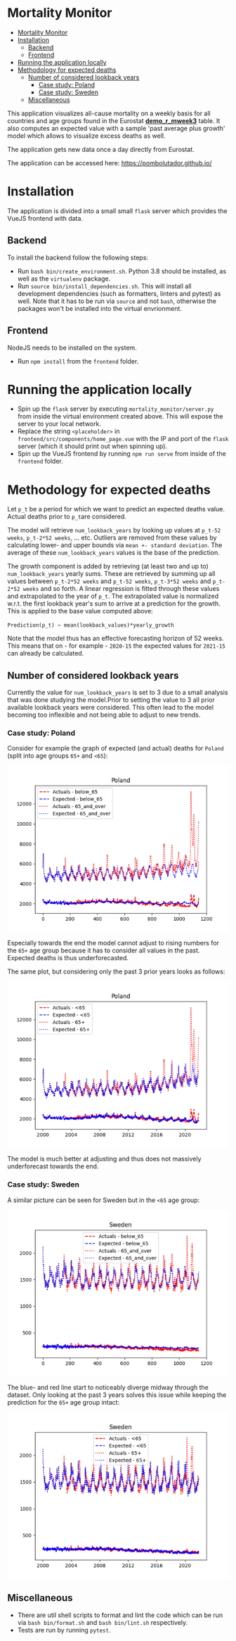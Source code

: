 # Mortality Monitor

- [Mortality Monitor](#mortality-monitor)
- [Installation](#installation)
  - [Backend](#backend)
  - [Frontend](#frontend)
- [Running the application locally](#running-the-application-locally)
- [Methodology for expected deaths](#methodology-for-expected-deaths)
  - [Number of considered lookback years](#number-of-considered-lookback-years)
    - [Case study: Poland](#case-study-poland)
    - [Case study: Sweden](#case-study-sweden)
  - [Miscellaneous](#miscellaneous)


This application visualizes all-cause mortality on a weekly basis for all countries and age groups found in the Eurostat [**demo_r_mweek3**](https://appsso.eurostat.ec.europa.eu/nui/show.do?dataset=demo_r_mweek3&lang=en) table. It also computes an expected value with a sample 'past average plus growth' model  which allows to visualize excess deaths as well.

The application gets new data once a day directly from Eurostat.

The application can be accessed here: https://pombolutador.github.io/

# Installation

The application is divided into a small small  `flask` server which provides the VueJS frontend with data. 

## Backend
To install the backend follow the following steps:

- Run `bash bin/create_environment.sh`. Python 3.8 should be installed, as well as the  `virtualenv` package.
- Run `source bin/install_dependencies.sh`. This will install all development dependencies (such as formatters, linters and pytest) as well. Note that it has to be run via `source` and not `bash`, otherwise the packages won't be installed into the virtual envrionment.

## Frontend

NodeJS needs to be installed on the system.

- Run `npm install` from the `frontend` folder.

# Running the application locally

- Spin up the `flask` server by executing `mortality_monitor/server.py` from inside the virtual environment created above. This will expose the server to your local network.
- Replace the string `<placeholder>` in `frontend/src/components/home_page.vue` with the IP and port of the `flask` server (which it should print out when spinning up).
- Spin up the VueJS frontend by running `npm run serve` from inside of the `frontend` folder.

# Methodology for expected deaths

Let `p_t` be a period for which we want to predict an expected deaths value. Actual deaths prior to `p_t`are considered. 

The model will retrieve `num_lookback_years` by looking up values at `p_t-52 weeks`, `p_t-2*52 weeks`, ... etc. Outliers are removed from these values by calculating lower- and upper bounds via `mean +- standard deviation`. The average of these `num_lookback_years` values is the base of the prediction.

The growth component is added by retrieving (at least two and up to) `num_lookback_years` yearly sums. These are retrieved by summing up all values between `p_t-2*52 weeks` and `p_t-52 weeks`, `p_t-3*52 weeks` and `p_t-2*52 weeks` and so forth. A linear regression is fitted through these values and extrapolated to the year of `p_t`. The extrapolated value is normalized w.r.t. the first lookback year's sum to arrive at a prediction for the growth. This is applied to the base value computed above:

`Prediction(p_t) ~ mean(lookback_values)*yearly_growth`

Note that the model thus has an effective forecasting horizon of 52 weeks. This means that on - for example - `2020-15` the expected values for `2021-15` can already be calculated.

## Number of considered lookback years

Currently the value for `num_lookback_years` is set to 3 due to a small analysis that was done studying the model.Prior to setting the value to 3 all prior available lookback years were considered. This often lead to the model becoming too inflexible and not being able to adjust to new trends. 

### Case study: Poland

Consider for example the graph of expected (and actual) deaths for `Poland` (split into age groups `65+` and `<65`):

![Actual- and predicted deaths in Poland from 2000-2021](plots/Poland_all_prior_years.png)

Especially towards the end the model cannot adjust to rising numbers for the `65+` age group because it has to consider all values in the past. Expected deaths is thus underforecasted.

The same plot, but considering only the past 3 prior years looks as follows:

![Actual- and predicted deaths in Poland from 2000-2021](plots/Poland.png)

The model is much better at adjusting and thus does not massively underforecast towards the end.

### Case study: Sweden

A similar picture can be seen for Sweden but in the `<65` age group:

![Actual- and predicted deaths in Sweden from 2000-2021](plots/Sweden_all_prior_years.png)

The blue- and red line start to noticeably diverge midway through the dataset. Only looking at the past 3 years solves this issue while keeping the prediction for the `65+` age group intact:

![Actual- and predicted deaths in Sweden from 2000-2021](plots/Sweden.png)

## Miscellaneous

- There are util shell scripts to format and lint the code which can be run via `bash bin/format.sh` and `bash bin/lint.sh` respectively.
- Tests are run by running `pytest`.